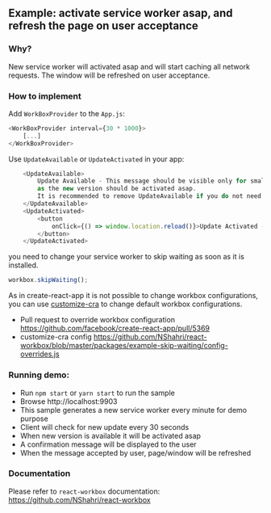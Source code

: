 ## Example: activate service worker asap, and refresh the page on user acceptance

### Why?

New service worker will activated asap and will start caching all network requests.
The window will be refreshed on user acceptance.

### How to implement

Add `WorkBoxProvider` to the `App.js`:
```js
<WorkBoxProvider interval={30 * 1000}>
    [...]
</WorkBoxProvider>
```

Use `UpdateAvailable` or `UpdateActivated` in your app:
```js
    <UpdateAvailable>
        Update Available - This message should be visible only for small time,
        as the new version should be activated asap.
        It is recommended to remove UpdateAvailable if you do not need it.
    </UpdateAvailable>
    <UpdateActivated>
        <button
            onClick={() => window.location.reload()}>Update Activated - Click to Refresh
        </button>
    </UpdateActivated>
```

you need to change your service worker to skip waiting as soon as it is installed.

```js
workbox.skipWaiting();
```

As in create-react-app it is not possible to change workbox configurations,
you can use [customize-cra](https://github.com/arackaf/customize-cra) to change default workbox configurations.

- Pull request to override workbox configuration https://github.com/facebook/create-react-app/pull/5369
- customize-cra config https://github.com/NShahri/react-workbox/blob/master/packages/example-skip-waiting/config-overrides.js

### Running demo:
- Run `npm start` or `yarn start` to run the sample
- Browse http://localhost:9903
- This sample generates a new service worker every minute for demo purpose
- Client will check for new update every 30 seconds
- When new version is available it will be activated asap
- A confirmation message will be displayed to the user
- When the message accepted by user, page/window will be refreshed


### Documentation
Please refer to `react-workbox` documentation:
https://github.com/NShahri/react-workbox